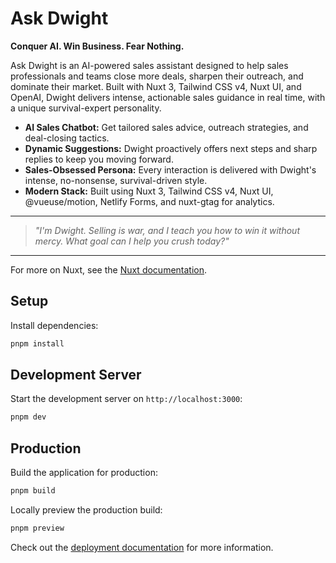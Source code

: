 # Ask Dwight

**Conquer AI. Win Business. Fear Nothing.**

Ask Dwight is an AI-powered sales assistant designed to help sales professionals and teams close more deals, sharpen their outreach, and dominate their market. Built with Nuxt 3, Tailwind CSS v4, Nuxt UI, and OpenAI, Dwight delivers intense, actionable sales guidance in real time, with a unique survival-expert personality.

- **AI Sales Chatbot:** Get tailored sales advice, outreach strategies, and deal-closing tactics.
- **Dynamic Suggestions:** Dwight proactively offers next steps and sharp replies to keep you moving forward.
- **Sales-Obsessed Persona:** Every interaction is delivered with Dwight's intense, no-nonsense, survival-driven style.
- **Modern Stack:** Built using Nuxt 3, Tailwind CSS v4, Nuxt UI, @vueuse/motion, Netlify Forms, and nuxt-gtag for analytics.

---

> _"I'm Dwight. Selling is war, and I teach you how to win it without mercy. What goal can I help you crush today?"_

---

For more on Nuxt, see the [Nuxt documentation](https://nuxt.com/docs/getting-started/introduction).

## Setup

Install dependencies:

```bash
pnpm install
```

## Development Server

Start the development server on `http://localhost:3000`:

```bash
pnpm dev
```

## Production

Build the application for production:

```bash
pnpm build
```

Locally preview the production build:

```bash
pnpm preview
```

Check out the [deployment documentation](https://nuxt.com/docs/getting-started/deployment) for more information.
